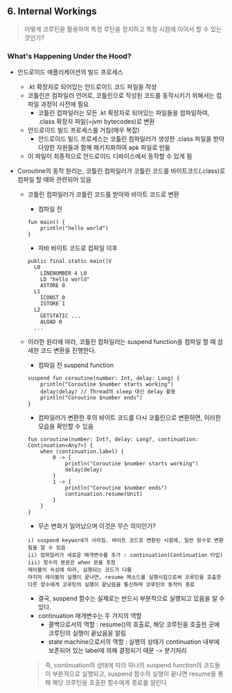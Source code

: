 ## 6. Internal Workings

> 어떻게 코루틴을 활용하여 특정 루틴을 정지하고 특정 시점에 이어서 할 수 있는 것인가?

### What's Happening Under the Hood?

* 안드로이드 애플리케이션의 빌드 프로세스
  * .kt 확장자로 되어있는 안드로이드 코드 파일을 작성
  * 코틀린은 컴파일러 언어로, 코틀린으로 작성된 코드를 동작시키기 위해서는 컴파일 과정이 사전에 필요
    * 코틀린 컴파일러는 모든 .kt 확장자로 되어있는 파일들을 컴파일하여, .class 확장자 파일(=jvm bytecodes)로 변환
  * 안드로이드 빌드 프로세스를 거침(매우 복잡)
    * 안드로이드 빌드 프로세스는 코틀린 컴파일러가 생성한 .class 파일을 받아 다양한 자원들과 함께 패키지화하여 apk 파일로 만듦
  * 이 파일이 최종적으로 안드로이드 디바이스에서 동작할 수 있게 됨

* Coroutine의 동작 원리는, 코틀린 컴파일러가 코틀린 코드를 바이트코드(.class)로 컴파일 할 때와 관련되어 있음
  * 코틀린 컴파일러가 코틀린 코드를 받아와 바이트 코드로 변환

    * 컴파일 전
    ```
    fun main() {
        println("hello world")
    }
    ```
    
    * 자바 바이트 코드로 컴파일 이후
    ```
    public final static main()V
      L0
        LINENUMBER 4 L0
        LD "hello world"
        ASTORE 0
      L1
        ICONST_0
        ISTORE 1
      L2
        GETSTATIC ...
        ALOAD 0
      ...
    ```
  
  * 이러한 원리에 따라, 코틀린 컴파일러는 suspend function을 컴파일 할 때 섬세한 코드 변환을 진행한다.
    * 컴파일 전 suspend function
    ```
    suspend fun coroutine(number: Int, delay: Long) {
        println("Coroutine $number starts working")
        delay(delay) // Thread의 sleep 대신 delay 활용
        println("Coroutine $number ends")
    }   
    ```
    
    * 컴파일러가 변환한 후의 바이트 코드를 다시 코틀린으로 변환하면, 이러한 모습을 확인할 수 있음
    ```
    fun coroutine(number: Int?, delay: Long?, continuation: Continuation<Any?>) {
        when (continuation.label) {
            0 -> {
                println("Coroutine $number starts working")
                delay(delay)
            }
            1 -> {
                println("Coroutine $number ends")
                continuation.resume(Unit)
            }
        }
    }   
    ```
    
    * 무슨 변화가 일어났으며 이것은 무슨 의미인가?
    ```
    i) suspend keyword가 사라짐. 바이트 코드로 변환된 시점에, 일반 함수로 변환됨을 알 수 있음
    ii) 컴파일러가 새로운 매개변수를 추가 : continuation(Continuation 타입)
    iii) 함수의 본문은 when 문을 포함
    레이블의 속성에 따라, 실행되는 코드가 다름
    마지막 레이블의 실행이 끝나면, resume 메소드를 실행시킴으로써 코루틴을 호출한 다른 함수에게 코루틴의 실행이 끝났음을 통신하며 코루틴의 동작이 종료
    ```
    
    * 결국, suspend 함수는 실제로는 반드시 부분적으로 실행되고 있음을 알 수 있다.
    * continuation 매개변수는 두 가지의 역할
      * 콜백으로서의 역할 : resume()의 호출로, 해당 코루틴을 호출한 곳에 코루틴의 실행이 끝났음을 알림
      * state machine으로서의 역할 : 실행의 상태가 continuation 내부에 보존되어 있는 label에 의해 결정되기 때문 -> 분기처리
      
    > 즉, continuation의 상태에 따라 하나의 suspend function의 코드들이 부분적으로 실행되고, suspend 함수의 실행이 끝나면 resume을 통해 해당 코루틴을 호출한 함수에게 종료를 알린다